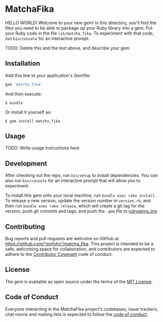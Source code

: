 # MatchaFika
HELLO WORLD!
Welcome to your new gem! In this directory, you'll find the files you need to be able to package up your Ruby library into a gem. Put your Ruby code in the file `lib/matcha_fika`. To experiment with that code, run `bin/console` for an interactive prompt.

TODO: Delete this and the text above, and describe your gem

## Installation

Add this line to your application's Gemfile:

```ruby
gem 'matcha_fika'
```

And then execute:

    $ bundle

Or install it yourself as:

    $ gem install matcha_fika

## Usage

TODO: Write usage instructions here

## Development

After checking out the repo, run `bin/setup` to install dependencies. You can also run `bin/console` for an interactive prompt that will allow you to experiment.

To install this gem onto your local machine, run `bundle exec rake install`. To release a new version, update the version number in `version.rb`, and then run `bundle exec rake release`, which will create a git tag for the version, push git commits and tags, and push the `.gem` file to [rubygems.org](https://rubygems.org).

## Contributing

Bug reports and pull requests are welcome on GitHub at https://github.com/'mollykn'/matcha_fika. This project is intended to be a safe, welcoming space for collaboration, and contributors are expected to adhere to the [Contributor Covenant](http://contributor-covenant.org) code of conduct.

## License

The gem is available as open source under the terms of the [MIT License](https://opensource.org/licenses/MIT).

## Code of Conduct

Everyone interacting in the MatchaFika project’s codebases, issue trackers, chat rooms and mailing lists is expected to follow the [code of conduct](https://github.com/'mollykn'/matcha_fika/blob/master/CODE_OF_CONDUCT.md).
